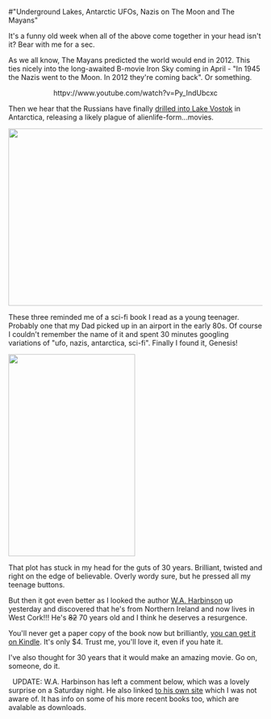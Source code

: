 #"Underground Lakes, Antarctic UFOs, Nazis on The Moon and The Mayans"

It's a funny old week when all of the above come together in your head isn't it? Bear with me for a sec.

As we all know, The Mayans predicted the world would end in 2012. This ties nicely into the long-awaited B-movie Iron Sky coming in April - "In 1945 the Nazis went to the Moon. In 2012 they're coming back". Or something.
<p style="text-align: center;">httpv://www.youtube.com/watch?v=Py_IndUbcxc</p>
Then we hear that the Russians have finally <a href="http://www.bbc.co.uk/news/science-environment-16907998">drilled into Lake Vostok</a> in Antarctica, releasing a likely plague of alienlife-form...movies.

<a href="http://www.bbc.co.uk/news/science-environment-16907998"><img class="size-full wp-image-578 alignnone" title="_58383305_vostokfromtheair" src="http://conoroneill.net/wp-content/uploads/2012/02/58383305_vostokfromtheair.jpg" alt="" width="624" height="351" /></a>

These three reminded me of a sci-fi book I read as a young teenager. Probably one that my Dad picked up in an airport in the early 80s. Of course I couldn't remember the name of it and spent 30 minutes googling variations of "ufo, nazis, antarctica, sci-fi". Finally I found it, Genesis!

<a href="http://www.amazon.com/GENESIS-ebook/dp/B004LLIF92/ref=tmm_kin_title_0?ie=UTF8&amp;m=AG56TWVU5XWC2"><img class="size-full wp-image-579 aligncenter" title="b59e81b0c8a05ffb5a8a8110.L" src="http://conoroneill.net/wp-content/uploads/2012/02/b59e81b0c8a05ffb5a8a8110.L.jpg" alt="" width="251" height="400" /></a>

That plot has stuck in my head for the guts of 30 years. Brilliant, twisted and right on the edge of believable. Overly wordy sure, but he pressed all my teenage buttons.

But then it got even better as I looked the author <a href="http://en.wikipedia.org/wiki/W._A._Harbinson">W.A. Harbinson</a> up yesterday and discovered that he's from Northern Ireland and now lives in West Cork!!! He's <del datetime="2012-02-12T12:34:51+00:00">82</del> 70 years old and I think he deserves a resurgence.

You'll never get a paper copy of the book now but brilliantly, <a href="http://www.amazon.com/GENESIS-ebook/dp/B004LLIF92/ref=tmm_kin_title_0?ie=UTF8&amp;m=AG56TWVU5XWC2">you can get it on Kindle</a>. It's only $4. Trust me, you'll love it, even if you hate it.

I've also thought for 30 years that it would make an amazing movie. Go on, someone, do it.

&nbsp;
UPDATE: W.A. Harbinson has left a comment below, which was a lovely surprise on a Saturday night. He also linked <a href="http://www.waharbinson.eu.com/">to his own site</a> which I was not aware of. It has info on some of his more recent books too, which are avalable as downloads.